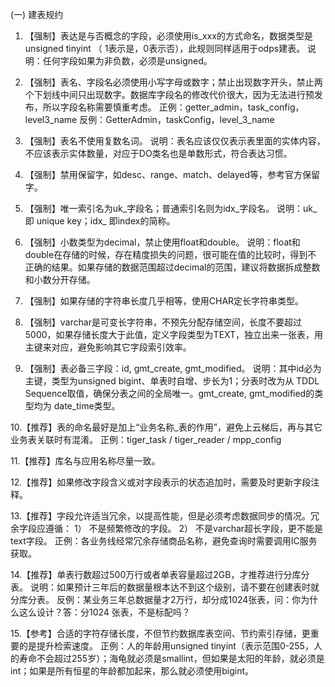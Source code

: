 (一) 建表规约 

1.	【强制】表达是与否概念的字段，必须使用is_xxx的方式命名，数据类型是unsigned tinyint
（ 1表示是，0表示否），此规则同样适用于odps建表。
说明：任何字段如果为非负数，必须是unsigned。

2.	【强制】表名、字段名必须使用小写字母或数字；禁止出现数字开头，禁止两个下划线中间只出现数字。数据库字段名的修改代价很大，因为无法进行预发布，所以字段名称需要慎重考虑。
正例：getter_admin，task_config，level3_name 反例：GetterAdmin，taskConfig，level_3_name

3.	【强制】表名不使用复数名词。
说明：表名应该仅仅表示表里面的实体内容，不应该表示实体数量，对应于DO类名也是单数形式，符合表达习惯。

4.	【强制】禁用保留字，如desc、range、match、delayed等，参考官方保留字。

5.	【强制】唯一索引名为uk_字段名；普通索引名则为idx_字段名。
说明：uk_ 即 unique key；idx_ 即index的简称。

6.	【强制】小数类型为decimal，禁止使用float和double。
说明：float和double在存储的时候，存在精度损失的问题，很可能在值的比较时，得到不
正确的结果。如果存储的数据范围超过decimal的范围，建议将数据拆成整数和小数分开存储。

7.	【强制】如果存储的字符串长度几乎相等，使用CHAR定长字符串类型。

8.	【强制】varchar是可变长字符串，不预先分配存储空间，长度不要超过5000，如果存储长度大于此值，定义字段类型为TEXT，独立出来一张表，用主键来对应，避免影响其它字段索引效率。

9.	【强制】表必备三字段：id, gmt_create, gmt_modified。
说明：其中id必为主键，类型为unsigned bigint、单表时自增、步长为1；分表时改为从
TDDL Sequence取值，确保分表之间的全局唯一。gmt_create, gmt_modified的类型均为 date_time类型。

10.【推荐】表的命名最好是加上“业务名称_表的作用”，避免上云梯后，再与其它业务表关联时有混淆。
正例：tiger_task / tiger_reader / mpp_config

11.【推荐】库名与应用名称尽量一致。

12.【推荐】如果修改字段含义或对字段表示的状态追加时，需要及时更新字段注释。

13.【推荐】字段允许适当冗余，以提高性能，但是必须考虑数据同步的情况。冗余字段应遵循：
1）	不是频繁修改的字段。
2）	不是varchar超长字段，更不能是text字段。
正例：各业务线经常冗余存储商品名称，避免查询时需要调用IC服务获取。

14.【推荐】单表行数超过500万行或者单表容量超过2GB，才推荐进行分库分表。
说明：如果预计三年后的数据量根本达不到这个级别，请不要在创建表时就分库分表。
反例：某业务三年总数据量才2万行，却分成1024张表，问：你为什么这么设计？答：分1024 张表，不是标配吗？

15.【参考】合适的字符存储长度，不但节约数据库表空间、节约索引存储，更重要的是提升检索速度。
正例：人的年龄用unsigned tinyint（表示范围0-255，人的寿命不会超过255岁）；海龟就必须是smallint，但如果是太阳的年龄，就必须是int；如果是所有恒星的年龄都加起来，那么就必须使用bigint。
